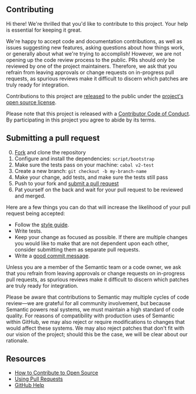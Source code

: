 ## Contributing

[fork]: https://github.com/github/semantic-open-source/fork
[pr]: https://github.com/github/semantic-open-source/compare
[style]: docs/coding-style.md
[code-of-conduct]: CODE_OF_CONDUCT.md

Hi there! We're thrilled that you'd like to contribute to this project. Your help is essential for keeping it great.

We're happy to accept code and documentation contributions, as well as issues suggesting new features, asking questions about how things work, or generally about what we're trying to accomplish! However, we are not opening up the code review process to the public. PRs should _only_ be reviewed by one of the project maintainers. Therefore, we ask that you refrain from leaving approvals or change requests on in-progress pull requests, as spurious reviews make it difficult to discern which patches are truly ready for integration.

Contributions to this project are [released](https://help.github.com/articles/github-terms-of-service/#6-contributions-under-repository-license) to the public under the [project's open source license](LICENSE.md).

Please note that this project is released with a [Contributor Code of Conduct][code-of-conduct]. By participating in this project you agree to abide by its terms.

## Submitting a pull request

0. [Fork][fork] and clone the repository
0. Configure and install the dependencies: `script/bootstrap`
0. Make sure the tests pass on your machine: `cabal v2-test`
0. Create a new branch: `git checkout -b my-branch-name`
0. Make your change, add tests, and make sure the tests still pass
0. Push to your fork and [submit a pull request][pr]
0. Pat yourself on the back and wait for your pull request to be reviewed and merged.

Here are a few things you can do that will increase the likelihood of your pull request being accepted:

- Follow the [style guide][style].
- Write tests.
- Keep your change as focused as possible. If there are multiple changes you would like to make that are not dependent upon each other, consider submitting them as separate pull requests.
- Write a [good commit message](http://tbaggery.com/2008/04/19/a-note-about-git-commit-messages.html).

Unless you are a member of the Semantic team or a code owner, we ask that you refrain from leaving approvals or change requests on in-progress pull requests, as spurious reviews make it difficult to discern which patches are truly ready for integration.

Please be aware that contributions to Semantic may multiple cycles of code review—we are grateful for all community involvement, but because Semantic powers real systems, we must maintain a high standard of code quality. For reasons of compatibility with production uses of Semantic within GitHub, we may also reject or require modifications to changes that would affect these systems. We may also reject patches that don't fit with our vision of the project; should this be the case, we will be clear about our rationale.

## Resources

- [How to Contribute to Open Source](https://opensource.guide/how-to-contribute/)
- [Using Pull Requests](https://help.github.com/articles/about-pull-requests/)
- [GitHub Help](https://help.github.com)
